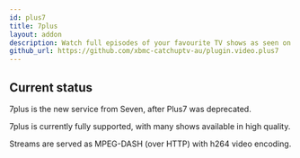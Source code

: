 ```yaml
---
id: plus7
title: 7plus
layout: addon
description: Watch full episodes of your favourite TV shows as seen on Seven, 7mate, 7TWO, 7flix and racing.com, live and free.
github_url: https://github.com/xbmc-catchuptv-au/plugin.video.plus7
---
```


## Current status

7plus is the new service from Seven, after Plus7 was deprecated.

7plus is currently fully supported, with many shows available in high quality.

Streams are served as MPEG-DASH (over HTTP) with h264 video encoding.
